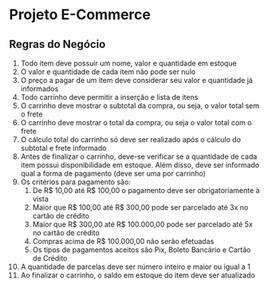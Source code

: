 # Projeto E-Commerce

## Regras do Negócio

1. Todo item deve possuir um nome, valor e quantidade em estoque
1. O valor e quantidade de cada item não pode ser nulo
1. O preço a pagar de um item deve considerar seu valor e quantidade já informados
1. Todo carrinho deve permitir a inserção e lista de itens
1. O carrinho deve mostrar o subtotal da compra, ou seja, o valor total sem o frete
1. O carrinho deve mostrar o total da compra, ou seja o valor total com o frete
1. O cálculo total do carrinho só deve ser realizado após o cálculo do subtotal e frete informado
1. Antes de finalizar o carrinho, deve-se verificar se a quantidade de cada item possui disponibilidade em estoque. Além disso, deve ser informado qual a forma de pagamento (deve ser uma por carrinho)
1. Os critérios para pagamento são:
    1. De R$ 10,00 até R$ 100,00 o pagamento deve ser obrigatoriamente à vista
    1. Maior que R$ 100,00 até R$ 300,00 pode ser parcelado até 3x no cartão de crédito
    1. Maior que R$ 300,00 até R$ 100.000,00 pode ser parcelado até 5x no cartão de crédito
    1. Compras acima de R$ 100.000,00 não serão efetuadas
    1. Os tipos de pagamentos aceitos são Pix, Boleto Bancário e Cartão de Crédito
1. A quantidade de parcelas deve ser número inteiro e maior ou igual a 1
1. Ao finalizar o carrinho, o saldo em estoque do item deve ser atualizado
